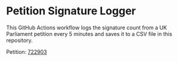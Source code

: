 # Petition Signature Logger

This GitHub Actions workflow logs the signature count from a UK Parliament petition every 5 minutes and saves it to a CSV file in this repository.

Petition: [722903](https://petition.parliament.uk/petitions/722903)
